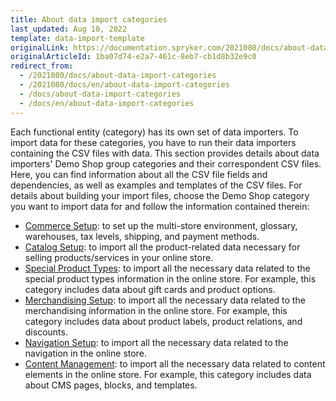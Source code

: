 ```yaml
---
title: About data import categories
last_updated: Aug 10, 2022
template: data-import-template
originalLink: https://documentation.spryker.com/2021080/docs/about-data-import-categories
originalArticleId: 1ba07d74-e2a7-461c-8eb7-cb1d8b32e9c0
redirect_from:
  - /2021080/docs/about-data-import-categories
  - /2021080/docs/en/about-data-import-categories
  - /docs/about-data-import-categories
  - /docs/en/about-data-import-categories
---
```


Each functional entity (category) has its own set of data importers. To import data for these categories, you have to run their data importers containing the CSV files with data.
This section provides details about data importers' Demo Shop group categories and their correspondent CSV files. Here, you can find information about all the CSV file fields and dependencies, as well as examples and templates of the CSV files.
For details about building your import files, choose the Demo Shop category you want to import data for and follow the information contained therein:

* [Commerce Setup](/docs/scos/dev/data-import/{{page.version}}/data-import-categories/commerce-setup/commerce-setup.html): to set up the multi-store environment, glossary, warehouses, tax levels, shipping, and payment methods.
* [Catalog Setup](/docs/scos/dev/data-import/{{page.version}}/data-import-categories/catalog-setup/catalog-setup.html): to import all the product-related data necessary for selling products/services in your online store.
* [Special Product Types](/docs/scos/dev/data-import/{{page.version}}/data-import-categories/special-product-types/special-product-types-import-category.html): to import all the necessary data related to the special product types information in the online store. For example, this category includes data about gift cards and product options.
* [Merchandising Setup](/docs/scos/dev/data-import/{{page.version}}/data-import-categories/merchandising-setup/merchandising-setup.html): to import all the necessary data related to the merchandising information in the online store. For example, this category includes data about product labels, product relations, and discounts.
* [Navigation Setup](/docs/scos/dev/data-import/{{page.version}}/data-import-categories/navigation-setup/navigation-setup.html): to import all the necessary data related to the navigation in the online store.
* [Content Management](/docs/scos/dev/data-import/{{page.version}}/data-import-categories/content-management/content-management.html): to import all the necessary data related to content elements in the online store.  For example, this category includes data about CMS pages, blocks, and templates.
